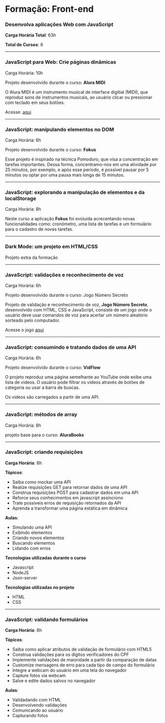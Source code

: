 # Formação: Front-end 
### Desenvolva aplicações Web com JavaScript

**Carga Horária Total**: 63h

**Total de Cursos**: 8

---

### JavaScript para Web: Crie páginas dinâmicas
Carga Horária: 10h

Projeto desenvolvido durante o curso: **Alura MIDI**

O Alura MIDI é um instrumento musical de interface digitial (MIDI), que reproduz sons de instrumentos musicais, ao usuário clicar ou pressionar com teclado em seus botões.

Acesse: [aqui](https://alura-midi-seven-henna.vercel.app/)

---

### JavaScript: manipulando elementos no DOM
Carga Horária: 6h

Projeto desenvolvido durante o curso: **Fokus**

Esse projeto é inspirado na técnica Pomodoro, que visa a concentração em tarefas importantes. Dessa forma, concentramo-nos em uma atividade por 25 minutos, por exemplo, e após esse período, é possível pausar por 5 minutos ou optar por uma pausa mais longa de 15 minutos.

---

### JavaScript: explorando a manipulação de elementos e da localStorage
Carga Horária: 8h

Neste curso a aplicação **Fokus** foi evoluida acrecentando novas funcionalidades como: cronômetro, uma lista de tarefas e um formulário para o cadastro de novas tarefas.

---

### Dark Mode: um projeto em HTML/CSS
Projeto extra da formação

---

### JavaScript: validações e reconhecimento de voz
Carga Horária: 6h

Projeto desenvolvido durante o curso: Jogo Número Secreto

Projeto de validação e reconhecimento de voz, **Jogo Número Secreto**, desenvolvido com HTML, CSS e JavaScript, consiste de um jogo onde o usuário deve usar comandos de voz para acertar um número aleatório sorteado pelo computador.

Acesse o jogo [aqui](https://jogo-numero-secreto-six-mu.vercel.app/)

---

### JavaScript: consumindo e tratando dados de uma API
Carga Horária: 6h

Projeto desenvolvido durante o curso: **VidFlow**

O projeto reproduz uma página semelhante ao YouTube onde exibe uma lista de videos. O usuário pode filtrar os videos através de botões de categoria ou usar a barra de buscas. 

Os videos são carregados a partir de uma API.

---

### JavaScript: métodos de array

Carga Horária: 8h

projeto base para o curso: **AluraBooks**

---

### JavaScript: criando requisições

**Carga Horária**: 8h

**Tópicos**:

* Saiba como mockar uma API
* Realize requisições GET para retornar dados de uma API
* Construa requisições POST para cadastrar dados em uma API
* Reforce seus conhecimentos em javascript assíncrono
* Trate possíveis erros de requisição retornados da API
* Aprenda a transformar uma página estática em dinâmica

**Aulas**:

* Simulando uma API
* Exibindo elementos
* Criando novos elementos
* Buscando elementos
* Lidando com erros

**Tecnologias utilizadas durante o curso**
* Javascript
* NodeJS
* Json-server

**Tecnologias utilizadas no projeto**
* HTML
* CSS

---

### JavaScript: validando formulários

**Carga Horária**: 8h

**Tópicos**:

* Saiba como aplicar atributos de validação de formulário com HTML5
* Construa validações para os dígitos verificadores do CPF
* Implemente validações de maioridade a partir da comparação de datas
* Customize mensagens de erro para cada tipo de campo do formulário
* Integre a webcam do usuário em uma tela do navegador
* Capture fotos via webcam
* Salve e edite dados salvos no navegador

**Aulas**:

* Validadando com HTML
* Desenvolvendo validações 
* Comunicando ao usuário 
* Capturando fotos
